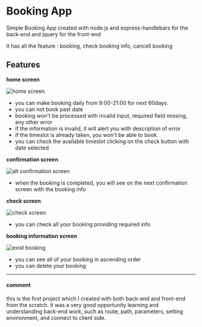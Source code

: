 # Booking App

Simple Booking App created with node.js and express-handlebars for the back-end and jquery for the front-end

It has all the feature : booking, check booking info, cancell booking

## Features

**home screen**

![home screen](https://i.imgur.com/1WwQ9Bdm.jpg)

- you can make booking daily from 9:00-21:00 for next 60days.
- you can not book past date 
- booking won't be processed with invalid input, required field missing, any other error
- if the information is invalid, it will alert you with description of error
- if the timeslot is already taken, you won't be able to book.
- you can check the available timeslot clicking on the check button with date selected

**confirmation screen**

![alt confirmation screen](https://i.imgur.com/qg3NflWm.jpg)

- when the booking is completed, you will see on the next confirmation screen with the booking info

**check screen**

![check screen](https://i.imgur.com/1T3hCH4m.jpg)

- you can check all your booking providing required info

**booking information screen**

![exist booking](https://i.imgur.com/gTidVcrm.jpg)

- you can see all of your booking in ascending order
- you can delete your booking


___

#### comment 
this is the first project which I created with both back-end and front-end from the scratch.
it was a very good opportunity learning and understanding back-end work, such as route, path, parameters, setting environment, and connect to client side.
